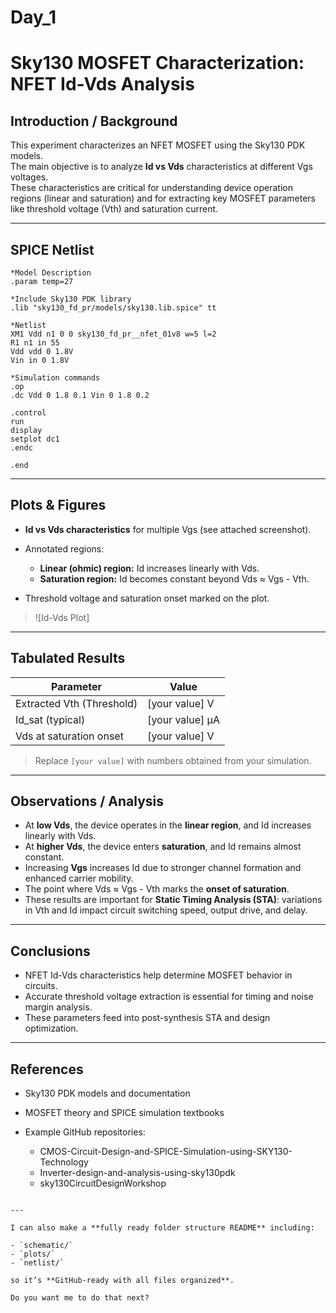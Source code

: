 # Day_1
# Sky130 MOSFET Characterization: NFET Id-Vds Analysis

## Introduction / Background

This experiment characterizes an NFET MOSFET using the Sky130 PDK models.  
The main objective is to analyze **Id vs Vds** characteristics at different Vgs voltages.  
These characteristics are critical for understanding device operation regions (linear and saturation) and for extracting key MOSFET parameters like threshold voltage (Vth) and saturation current.

---

## SPICE Netlist

```spice
*Model Description
.param temp=27

*Include Sky130 PDK library
.lib "sky130_fd_pr/models/sky130.lib.spice" tt

*Netlist
XM1 Vdd n1 0 0 sky130_fd_pr__nfet_01v8 w=5 l=2
R1 n1 in 55
Vdd vdd 0 1.8V
Vin in 0 1.8V

*Simulation commands
.op
.dc Vdd 0 1.8 0.1 Vin 0 1.8 0.2

.control
run
display
setplot dc1
.endc

.end
````

---

## Plots & Figures

* **Id vs Vds characteristics** for multiple Vgs (see attached screenshot).
* Annotated regions:

  * **Linear (ohmic) region:** Id increases linearly with Vds.
  * **Saturation region:** Id becomes constant beyond Vds ≈ Vgs - Vth.
* Threshold voltage and saturation onset marked on the plot.

> ![Id-Vds Plot]


---

## Tabulated Results

| Parameter                 | Value           |
| ------------------------- | --------------- |
| Extracted Vth (Threshold) | [your value] V  |
| Id_sat (typical)          | [your value] µA |
| Vds at saturation onset   | [your value] V  |

> Replace `[your value]` with numbers obtained from your simulation.

---

## Observations / Analysis

* At **low Vds**, the device operates in the **linear region**, and Id increases linearly with Vds.
* At **higher Vds**, the device enters **saturation**, and Id remains almost constant.
* Increasing **Vgs** increases Id due to stronger channel formation and enhanced carrier mobility.
* The point where Vds ≈ Vgs - Vth marks the **onset of saturation**.
* These results are important for **Static Timing Analysis (STA)**: variations in Vth and Id impact circuit switching speed, output drive, and delay.

---

## Conclusions

* NFET Id-Vds characteristics help determine MOSFET behavior in circuits.
* Accurate threshold voltage extraction is essential for timing and noise margin analysis.
* These parameters feed into post-synthesis STA and design optimization.

---

## References

* Sky130 PDK models and documentation
* MOSFET theory and SPICE simulation textbooks
* Example GitHub repositories:

  * CMOS-Circuit-Design-and-SPICE-Simulation-using-SKY130-Technology
  * Inverter-design-and-analysis-using-sky130pdk
  * sky130CircuitDesignWorkshop

```

---

I can also make a **fully ready folder structure README** including:

- `schematic/`  
- `plots/`  
- `netlist/`  

so it’s **GitHub-ready with all files organized**.  

Do you want me to do that next?
```
